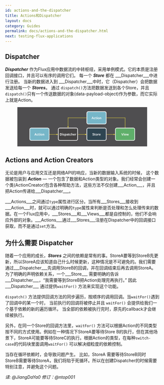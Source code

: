 ```yaml
---
id: actions-and-the-dispatcher
title: Actions和Dispatcher
layout: docs
category: Guides
permalink: docs/actions-and-the-dispatcher.html
next: testing-flux-applications
---
```


Dispatcher
--------------

___Dispatcher___ 作为Flux应用中数据流的中转枢纽，采用单例模式。它的本质是注册回调接口，并且可以有序的调用它们。 每一个 ___Store___ 都在 ___Dispatcher___中进行注册。 当新的数据进入到 ___Dispatcher___中时，它（Dispatcher）会把数据发送给每一个 ___Stores___。 通过 `dispatch()`方法把数据发送到各个Store，并且 `dispatch()`只有一个传送数据的对象(data-payload-object)作为参数，而它实际上就是Action。

<figure class="diagram">
  <img src="/img/flux-simple-f8-diagram-with-client-action-1300w.png" alt="data flow in Flux with data originating from user interactions" width=650 />
</figure>

Actions and Action Creators
---------------------------

无论是用户与应用交互还是网络API的响应，当新的数据输入系统的时候， 这个数据被包装到 ___Action___ — 一个包含了数据和Action类型的对象。我们经常会创建一个类(ActionCreator)包含各种帮助方法，这些方法不仅创建___Action___，并且把Action传递给___Dispatcher___。

___Actions___之间通过`type`属性进行区分。当所有___Stores___接收到___Action___时，就可以通过明确的`type`属性来判断是否处理和怎么处理传来的数据。在一个Flux应用中，___Stores___和___Views___都是自控制的，他们不会响应外部的对象。___Actions___通过___Stores___注册在Dispatcher中的回调接口获取，而不是通过`set`方法。

为什么需要 Dispatcher
------------------------

随着一个应用的成长，___Stores___ 之间的依赖是常有的事。StoreA要等到StoreB先更新，所以StoreA应该知道自己什么时候更新，这种情况是不可避免的。我们需要通过___Dispatcher___先调用StoreB的回调，并在回调结束后再去调用StoreA。为了明确的声明依赖关系，一个___Store___ 需要明确的告诉___Dispatcher___，“我需要等到StoreB把Action处理完再执行。” 因此___Dispatcher___ 通过提供`waitFor()` 方法来实现这个功能。

`dispatch()` 方法提供回调方法的同步遍历，按顺序的调用回调。当`waitFor()`遇到了回调中的某一个时， 当前执行的回调将被停止并且 `waitFor()` 会提供给我们一个基于依赖的新的遍历循环。 当全部的依赖被执行完时，原先的callback才会继续被执行。

另外，在同一个Store的回调方法里，`waitFor()` 方法可以根据Action的不同类型按不同的方式使用。例如在一种情况下StoreA要等待Store B的执行，但在其他场景下，StoreA可能要等待StoreC的执行。根据Action的类型，在每种`switch-case`的代码块里面调用`waitFor()` 可以解决细粒度的依赖控制。

当存在循环依赖时，会导致问题产生。 比如，StoreA 需要等待StoreB同时StoreB需要等待StoreA，我们将陷于死循环。所以在创建Dispatcher的时候需要特别注意，并避免这个问题。

*译: @JiangDaYa0 修订：@ntop001*